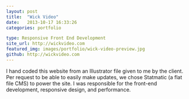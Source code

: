 ```yaml
---
layout: post
title:  "Wick Video"
date:   2013-10-17 16:33:26
categories: portfolio

type: Responsive Front End Development
site_url: http://wickvideo.com
featured_img: images/portfolio/wick-video-preview.jpg
github: http://wickvideo.com
---
```


I hand coded this website from an Illustrator file given to me by the client. Per request to be able to easily make updates, we chose Statmatic (a flat file CMS) to power the site. I was responsible for the front-end development, responsive design, and performance.